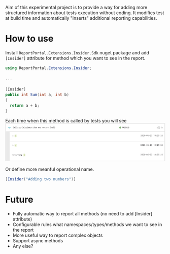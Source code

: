 Aim of this experimental project is to provide a way for adding more structured information about tests execution without coding. It modifies test at build time and automatically "inserts" additional reporting capabilities.


# How to use

Install `ReportPortal.Extensions.Insider.Sdk` nuget package and add `[Insider]` attribute for method which you want to see in the report.

```csharp
using ReportPortal.Extensions.Insider;

...

[Insider]
public int Sum(int a, int b)
{
  return a + b;
}
```

Each time when this method is called by tests you will see ![Report](docs/images/Preview.png)


Or define more meanful operational name.
```csharp
[Insider("Adding two numbers")]
```


# Future
- Fully automatic way to report all methods (no need to add [Insider] attribute)
- Configurable rules what namespaces/types/methods we want to see in the report
- More useful way to report complex objects
- Support async methods
- Any else?
